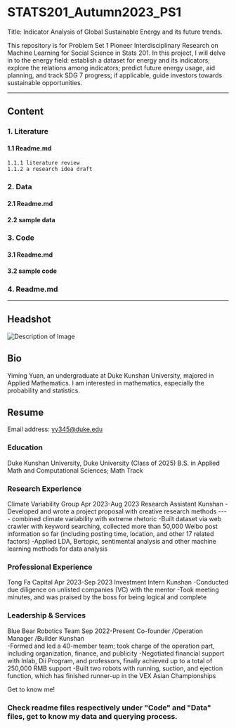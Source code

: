 # STATS201_Autumn2023_PS1

Title: Indicator Analysis of Global Sustainable Energy and its future trends.

This  repository is for Problem Set 1 Pioneer Interdisciplinary Research on Machine Learning for Social Science in Stats 201. In this project, I will delve in to the energy field: establish a dataset for energy and its indicators; explore the relations among indicators; predict future energy usage, aid planning, and track SDG 7 progress; if applicable, guide investors towards sustainable opportunities.

---

## Content
### 1. Literature
  #### 1.1 Readme.md
    1.1.1 literature review
    1.1.2 a research idea draft
   
### 2. Data
  #### 2.1 Readme.md
  #### 2.2 sample data

### 3. Code
  #### 3.1 Readme.md 
  #### 3.2 sample code
  
### 4. Readme.md

---


## Headshot
![Description of Image](figs/YimingYuan1.png)

## Bio
Yiming Yuan, an undergraduate at Duke Kunshan University, majored in Applied Mathematics. I am interested in mathematics, especially the probability and statistics.

## Resume
Email address: yy345@duke.edu
### Education
Duke Kunshan University, Duke University (Class of 2025)
B.S. in Applied Math and Computational Sciences; Math Track 
### Research Experience
Climate Variability Group           Apr 2023-Aug 2023
Research Assistant	                    Kunshan	
-Developed and wrote a project proposal with creative research methods ---- combined climate variability with extreme rhetoric
-Built dataset via web crawler with keyword searching, collected more than 50,000 Weibo post information so far (including posting time, location, and other 17 related factors)
-Applied LDA, Bertopic, sentimental analysis and other machine learning methods for data analysis
### Professional Experience
Tong Fa Capital	                   Apr 2023-Sep 2023
Investment Intern	                     Kunshan
-Conducted due diligence on unlisted companies (VC) with the mentor
-Took meeting minutes, and was praised by the boss for being logical and complete
### Leadership & Services
Blue Bear Robotics Team	Sep         2022-Present
Co-founder /Operation Manager /Builder	Kunshan		
-Formed and led a 40-member team; took charge of the operation part, including organization, finance, and publicity
-Negotiated financial support with Inlab, Dii Program, and professors, finally achieved up to a total of 250,000 RMB support
-Built two robots with running, suction, and ejection function, which has finished runner-up in the VEX Asian Championships

Get to know me!


### Check readme files respectively under "Code" and "Data" files, get to know my data and querying process.
